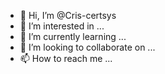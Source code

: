 - 👋 Hi, I’m @Cris-certsys
- 👀 I’m interested in ...
- 🌱 I’m currently learning ...
- 💞️ I’m looking to collaborate on ...
- 📫 How to reach me ...

<!---
Cris-certsys/Cris-certsys is a ✨ special ✨ repository because its `README.md` (this file) appears on your GitHub profile.
You can click the Preview link to take a look at your changes.
--->
